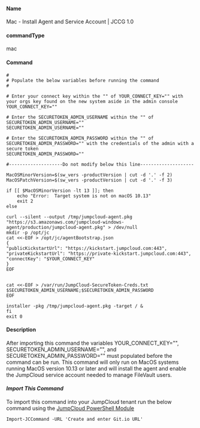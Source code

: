 #### Name

Mac - Install Agent and Service Account | JCCG 1.0

#### commandType

mac

#### Command

```
#
# Populate the below variables before running the command
#

# Enter your connect key within the "" of YOUR_CONNECT_KEY="" with your orgs key found on the new system aside in the admin console
YOUR_CONNECT_KEY=""

# Enter the SECURETOKEN_ADMIN_USERNAME within the "" of SECURETOKEN_ADMIN_USERNAME=""  
SECURETOKEN_ADMIN_USERNAME=""

# Enter the SECURETOKEN_ADMIN_PASSWORD within the "" of SECURETOKEN_ADMIN_PASSWORD="" with the credentials of the admin with a secure token 
SECURETOKEN_ADMIN_PASSWORD=""

#--------------------Do not modify below this line--------------------

MacOSMinorVersion=$(sw_vers -productVersion | cut -d '.' -f 2)
MacOSPatchVersion=$(sw_vers -productVersion | cut -d '.' -f 3)

if [[ $MacOSMinorVersion -lt 13 ]]; then
    echo "Error:  Target system is not on macOS 10.13"
    exit 2
else

curl --silent --output /tmp/jumpcloud-agent.pkg "https://s3.amazonaws.com/jumpcloud-windows-agent/production/jumpcloud-agent.pkg" > /dev/null
mkdir -p /opt/jc
cat <<-EOF > /opt/jc/agentBootstrap.json
{
"publicKickstartUrl": "https://kickstart.jumpcloud.com:443",
"privateKickstartUrl": "https://private-kickstart.jumpcloud.com:443",
"connectKey": "$YOUR_CONNECT_KEY"
}
EOF


cat <<-EOF > /var/run/JumpCloud-SecureToken-Creds.txt
$SECURETOKEN_ADMIN_USERNAME;$SECURETOKEN_ADMIN_PASSWORD
EOF

installer -pkg /tmp/jumpcloud-agent.pkg -target / &
fi
exit 0
```

#### Description

After importing this command the variables YOUR_CONNECT_KEY="", SECURETOKEN_ADMIN_USERNAME="", and SECURETOKEN_ADMIN_PASSWORD="" must populated before the command can be run. This command will only run on MacOS systems running MacOS version 10.13 or later and will install the agent and enable the JumpCloud service account needed to manage FileVault users.

#### *Import This Command*

To import this command into your JumpCloud tenant run the below command using the [JumpCloud PowerShell Module](https://github.com/TheJumpCloud/support/wiki/Installing-the-JumpCloud-PowerShell-Module)

```
Import-JCCommand -URL 'Create and enter Git.io URL'
```
